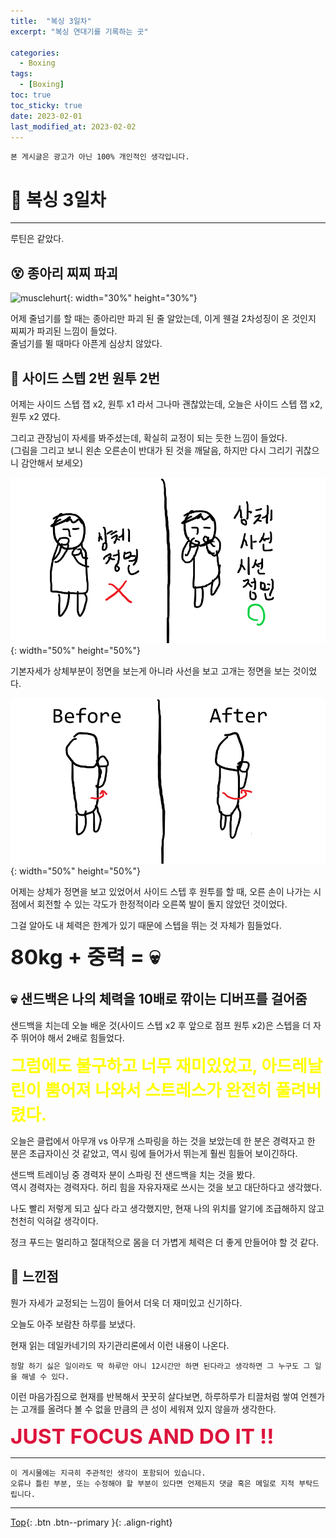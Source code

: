 ```yaml
---
title:  "복싱 3일차"
excerpt: "복싱 연대기를 기록하는 곳"

categories:
  - Boxing
tags:
  - [Boxing]
toc: true
toc_sticky: true
date: 2023-02-01
last_modified_at: 2023-02-02
---
```


    본 게시글은 광고가 아닌 100% 개인적인 생각입니다.

# 🥊 복싱 3일차 
<hr style="width:100%" />

루틴은 같았다.

## 😵 종아리 찌찌 파괴

![musclehurt](https://media.giphy.com/media/76OCiB60mNw8Q1YOx8/giphy.gif){: width="30%" height="30%"}

  어제 줄넘기를 할 때는 종아리만 파괴 된 줄 알았는데, 이게 웬걸 2차성징이 온 것인지 찌찌가 파괴된 느낌이 들었다.  
  줄넘기를 뛸 때마다 아픈게 심상치 않았다.

## 🥴 사이드 스텝 2번 원투 2번

  어제는 사이드 스텝 잽 x2, 원투 x1 라서 그나마 괜찮았는데, 오늘은 사이드 스텝 잽 x2, 원투 x2 였다.

  그리고 관장님이 자세를 봐주셨는데, 확실히 교정이 되는 듯한 느낌이 들었다.  
  (그림을 그리고 보니 왼손 오른손이 반대가 된 것을 깨달음, 하지만 다시 그리기 귀찮으니 감안해서 보세오)

  ![image1](/assets/images/posts/Hobby/Boxing/2023-02-01-my-boxing-post_4/1.png){: width="50%" height="50%"}

  기본자세가 상체부분이 정면을 보는게 아니라 사선을 보고 고개는 정면을 보는 것이었다.

  ![image2](/assets/images/posts/Hobby/Boxing/2023-02-01-my-boxing-post_4/2.png){: width="50%" height="50%"}

  어제는 상체가 정면을 보고 있었어서 사이드 스텝 후 원투를 할 때, 오른 손이 나가는 시점에서 회전할 수 있는 각도가 한정적이라 오른쪽 발이 돌지 않았던 것이었다.

  그걸 알아도 내 체력은 한계가 있기 때문에 스텝을 뛰는 것 자체가 힘들었다.
  
  <strong style="font-size:25pt">80kg + 중력 = 💀</strong>

## 💀 샌드백은 나의 체력을 10배로 깎이는 디버프를 걸어줌

  샌드백을 치는데 오늘 배운 것(사이드 스텝 x2 후 앞으로 점프 원투 x2)은 스텝을 더 자주 뛰어야 해서 2배로 힘들었다.  

  <strong style="color:yellow; font-size:20pt"> 그럼에도 불구하고 너무 재미있었고, 아드레날린이 뿜어져 나와서 스트레스가 완전히 풀려버렸다. </strong>
  
  오늘은 클럽에서 아무개 vs 아무개 스파링을 하는 것을 보았는데 한 분은 경력자고 한 분은 초급자이신 것 같았고, 역시 링에 들어가서 뛰는게 훨씬 힘들어 보이긴하다.
  
  샌드백 트레이닝 중 경력자 분이 스파링 전 샌드백을 치는 것을 봤다.   
  역시 경력자는 경력자다. 허리 힘을 자유자재로 쓰시는 것을 보고 대단하다고 생각했다.

  나도 빨리 저렇게 되고 싶다 라고 생각했지만, 현재 나의 위치를 알기에 조급해하지 않고 천천히 익혀갈 생각이다.

  정크 푸드는 멀리하고 절대적으로 몸을 더 가볍게 체력은 더 좋게 만들어야 할 것 같다.

## 🤣 느낀점

  뭔가 자세가 교정되는 느낌이 들어서 더욱 더 재미있고 신기하다.

  오늘도 아주 보람찬 하루를 보냈다.

  현재 읽는 데일카네기의 자기관리론에서 이런 내용이 나온다.

    정말 하기 싫은 일이라도 딱 하루만 아니 12시간만 하면 된다라고 생각하면 그 누구도 그 일을 해낼 수 있다.

  이런 마음가짐으로 현재를 반복해서 꿋꿋히 살다보면, 하루하루가 티끌처럼 쌓여 언젠가는 고개를 올려다 볼 수 없을 만큼의 큰 성이 세워져 있지 않을까 생각한다. 

  <strong style="color:crimson; font-size:25pt">JUST FOCUS AND DO IT !!</strong>

<hr style="width:100%" />

    이 게시물에는 지극히 주관적인 생각이 포함되어 있습니다. 
    오류나 틀린 부분, 또는 수정해야 할 부분이 있다면 언제든지 댓글 혹은 메일로 지적 부탁드립니다.
    
<hr>


[Top](#){: .btn .btn--primary }{: .align-right}